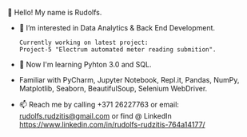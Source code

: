 👋 Hello! My name is Rudolfs.
- 👀 I’m interested in Data Analytics & Back End Development.
      
      Currently working on latest project:
      Project-5 "Electrum automated meter reading submition".
      
- 🌱 Now I'm learning Pyhton 3.0 and SQL.
- Familiar with PyCharm, Jupyter Notebook, Repl.it, Pandas, NumPy, Matplotlib, Seaborn, BeautifulSoup, Selenium WebDriver.
- 📫 Reach me by calling +371 26227763 or email: rudolfs.rudzitis@gmail.com or find @ LinkedIn https://www.linkedin.com/in/rudolfs-rudzitis-764a14177/ 

<!---
Rudolfs-Rudzitis/Rudolfs-Rudzitis is a ✨ special ✨ repository because its `README.md` (this file) appears on your GitHub profile.
You can click the Preview link to take a look at your changes.
--->
